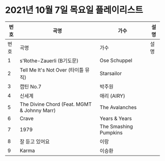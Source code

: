 # 2021년 10월 7일 목요일 플레이리스트

| 번호 | 곡명 | 가수 | 설명 |
|------|------|------|------|
| 번호 | 곡명 | 가수 | 설명 |
| 1 | s'Rothe-Zauerli (B기도문) | Ose Schuppel |  |
| 2 | Tell Me It's Not Over (타이틀 뮤직) | Starsailor |  |
| 3 | 캡틴 No.7 | 박주원 |  |
| 4 | 신세계 | 애리 (AIRY) |  |
| 5 | The Divine Chord (Feat. MGMT & Johnny Marr) | The Avalanches |  |
| 6 | Crave | Years & Years |  |
| 7 | 1979 | The Smashing Pumpkins |  |
| 8 | 잘 듣고 있어요 | 이랑 |  |
| 9 | Karma | 이승환 |  |
